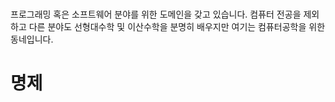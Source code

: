 #

프로그래밍 혹은 소프트웨어 분야를 위한 도메인을 갖고 있습니다. 컴퓨터 전공을 제외하고 다른 분야도 선형대수학 및 이산수학을 분명히 배우지만 여기는 컴퓨터공학을 위한 동네입니다.

# 명제
